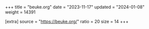 +++
title = "beuke.org"
date = "2023-11-17"
updated = "2024-01-08"
weight = 14391

[extra]
source = "https://beuke.org/"
ratio = 20
size = 14
+++
